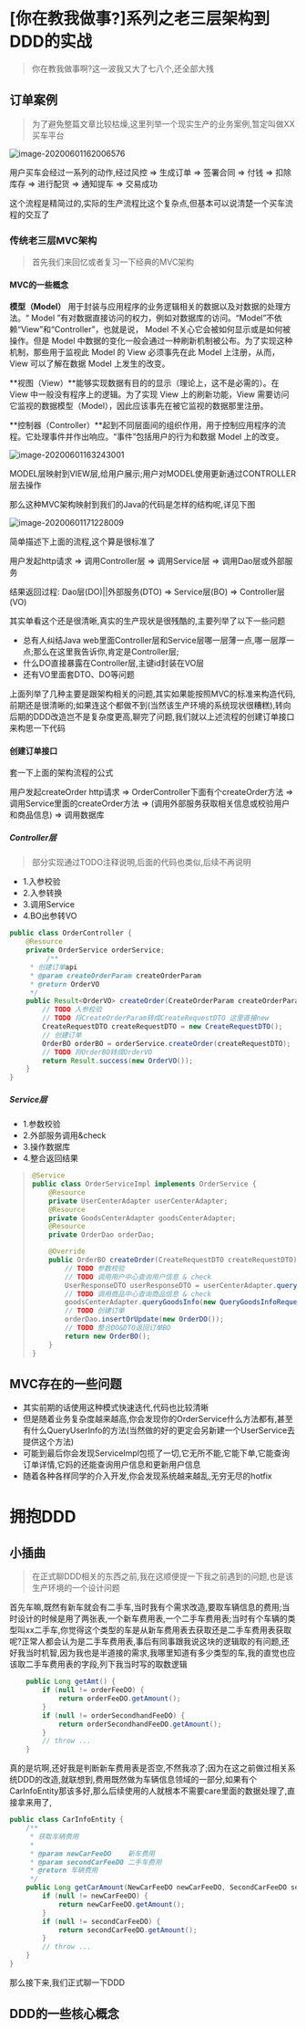 # [你在教我做事?]系列之老三层架构到DDD的实战

> 你在教我做事啊?这一波我又大了七八个,还全部大残

## 订单案例

> 为了避免整篇文章比较枯燥,这里列举一个现实生产的业务案例,暂定叫做XX买车平台

![image-20200601162006576](assets/%E4%BC%A0%E7%BB%9F%E8%80%81%E4%B8%89%E5%B1%82%E6%9E%B6%E6%9E%84%E6%BC%94%E8%BF%9B%E5%88%B0DDD%E7%9A%84%E5%AE%9E%E6%88%98/image-20200601162006576.png)

用户买车会经过一系列的动作,经过风控 => 生成订单 => 签署合同 => 付钱 => 扣除库存 => 进行配货 => 通知提车 => 交易成功

这个流程是精简过的,实际的生产流程比这个复杂点,但基本可以说清楚一个买车流程的交互了

### 传统老三层MVC架构

> 首先我们来回忆或者复习一下经典的MVC架构

#### MVC的一些概念

**模型（Model）** 用于封装与应用程序的业务逻辑相关的数据以及对数据的处理方法。“ Model ”有对数据直接访问的权力，例如对数据库的访问。“Model”不依赖“View”和“Controller”，也就是说， Model 不关心它会被如何显示或是如何被操作。但是 Model 中数据的变化一般会通过一种刷新机制被公布。为了实现这种机制，那些用于监视此 Model 的 View 必须事先在此 Model 上注册，从而，View 可以了解在数据 Model 上发生的改变。

**视图（View）**能够实现数据有目的的显示（理论上，这不是必需的）。在 View 中一般没有程序上的逻辑。为了实现 View 上的刷新功能，View 需要访问它监视的数据模型（Model），因此应该事先在被它监视的数据那里注册。

**控制器（Controller）**起到不同层面间的组织作用，用于控制应用程序的流程。它处理事件并作出响应。“事件”包括用户的行为和数据 Model 上的改变。

![image-20200601163243001](assets/%E4%BC%A0%E7%BB%9F%E8%80%81%E4%B8%89%E5%B1%82%E6%9E%B6%E6%9E%84%E6%BC%94%E8%BF%9B%E5%88%B0DDD%E7%9A%84%E5%AE%9E%E6%88%98/image-20200601163243001.png)

MODEL层映射到VIEW层,给用户展示;用户对MODEL使用更新通过CONTROLLER层去操作

那么这种MVC架构映射到我们的Java的代码是怎样的结构呢,详见下图

![image-20200601171228009](assets/%E4%BC%A0%E7%BB%9F%E8%80%81%E4%B8%89%E5%B1%82%E6%9E%B6%E6%9E%84%E6%BC%94%E8%BF%9B%E5%88%B0DDD%E7%9A%84%E5%AE%9E%E6%88%98/image-20200601171228009.png)

简单描述下上面的流程,这个算是很标准了

用户发起http请求 => 调用Controller层 => 调用Service层 => 调用Dao层或外部服务

结果返回过程: Dao层(DO)||外部服务(DTO) => Service层(BO) => Controller层(VO)

其实单看这个还是很清晰,真实的生产现状是很残酷的,主要列举了以下一些问题

- 总有人纠结Java web里面Controller层和Service层哪一层薄一点,哪一层厚一点;那么在这里我告诉你,肯定是Controller层;
- 什么DO直接暴露在Controller层,主键id封装在VO层
- 还有VO里面套DTO、DO等问题

上面列举了几种主要是跟架构相关的问题,其实如果能按照MVC的标准来构造代码,前期还是很清晰的;如果连这个都做不到(当然该生产环境的系统现状很糟糕),转向后期的DDD改造岂不是复杂度更高,聊完了问题,我们就以上述流程的创建订单接口来构思一下代码

#### 创建订单接口

套一下上面的架构流程的公式

用户发起createOrder http请求 => OrderController下面有个createOrder方法 => 调用Service里面的createOrder方法 => (调用外部服务获取相关信息或校验用户和商品信息) => 调用数据库 

##### Controller层

> 部分实现通过TODO注释说明,后面的代码也类似,后续不再说明

- 1.入参校验
- 2.入参转换
- 3.调用Service
- 4.BO出参转VO

```java
public class OrderController {
    @Resource
    private OrderService orderService;
		 /**
     * 创建订单api
     * @param createOrderParam createOrderParam
     * @return OrderVO
     */
    public Result<OrderVO> createOrder(CreateOrderParam createOrderParam) {
        // TODO 入参校验 
        // TODO 将CreateOrderParam转成CreateRequestDTO 这里直接new
        CreateRequestDTO createRequestDTO = new CreateRequestDTO();
      	// 创建订单
        OrderBO orderBO = orderService.createOrder(createRequestDTO);
        // TODO 将OrderBO转成OrderVO
        return Result.success(new OrderVO());
    }
}
```

##### Service层

- 1.参数校验
- 2.外部服务调用&check
- 3.操作数据库
- 4.整合返回结果

> ```java
> @Service
> public class OrderServiceImpl implements OrderService {
>     @Resource
>     private UserCenterAdapter userCenterAdapter;
>     @Resource
>     private GoodsCenterAdapter goodsCenterAdapter;
>     @Resource
>     private OrderDao orderDao;
> 
>     @Override
>     public OrderBO createOrder(CreateRequestDTO createRequestDTO) {
>         // TODO 参数校验
>         // TODO 调用用户中心查询用户信息 & check
>         UserResponseDTO userResponseDTO = userCenterAdapter.queryUser(new QueryUserInfoRequestDTO());
>         // TODO 调用商品中心查询商品信息 & check
>         goodsCenterAdapter.queryGoodsInfo(new QueryGoodsInfoRequestDTO());
>         // TODO 创建订单
>         orderDao.insertOrUpdate(new OrderDO());
>         // TODO 整合DO&DTO返回订单BO
>         return new OrderBO();
>     }
> }
> ```

## MVC存在的一些问题

- 其实前期的话使用这种模式快速迭代,代码也比较清晰
- 但是随着业务复杂度越来越高,你会发现你的OrderService什么方法都有,甚至有什么QueryUserInfo的方法(当然做的好的更定会另新建一个UserService去提供这个方法)
- 可能到最后你会发现ServiceImpl包揽了一切,它无所不能,它能下单,它能查询订单详情,它妈的还能查询用户信息和更新用户信息
- 随着各种各样同学的介入开发,你会发现系统越来越乱,无穷无尽的hotfix

# 拥抱DDD

## 小插曲

> 在正式聊DDD相关的东西之前,我在这顺便提一下我之前遇到的问题,也是该生产环境的一个设计问题

首先车嘛,既然有新车就会有二手车,当时我有个需求改造,要取车辆信息的费用;当时设计的时候是用了两张表,一个新车费用表,一个二手车费用表;当时有个车辆的类型叫xx二手车,你觉得这个类型的车是从新车费用表去获取还是二手车费用表获取呢?正常人都会认为是二手车费用表,事后有同事跟我说这块的逻辑取的有问题,还好我当时机智,因为我也是半道接的需求,我哪里知道有多少类型的车,我的直觉也应该取二手车费用表的字段,列下我当时写的取数逻辑

```java
    public Long getAmt() {
        if (null != orderFeeDO) {
            return orderFeeDO.getAmount();
        }
        if (null != orderSecondhandFeeDO) {
            return orderSecondhandFeeDO.getAmount();
        }
        // throw ...
    }
```

真的是坑啊,还好我是判断新车费用表是否空,不然我凉了;因为在这之前做过相关系统DDD的改造,就联想到,费用既然做为车辆信息领域的一部分,如果有个CarInfoEntity那该多好,那么后续使用的人就根本不需要care里面的数据处理了,直接拿来用了,

```java
public class CarInfoEntity {
    /**
     * 获取车辆费用
     *
     * @param newCarFeeDO    新车费用
     * @param secondCarFeeDO 二手车费用
     * @return 车辆费用
     */
    public Long getCarAmount(NewCarFeeDO newCarFeeDO, SecondCarFeeDO secondCarFeeDO) {
        if (null != newCarFeeDO) {
            return newCarFeeDO.getAmount();
        }
        if (null != secondCarFeeDO) {
            return secondCarFeeDO.getAmount();
        }
        // throw ...
    }
}
```

那么接下来,我们正式聊一下DDD

## DDD的一些核心概念

> 